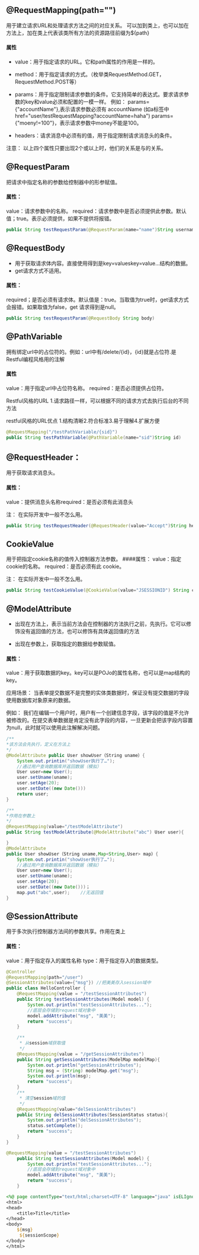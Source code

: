

## @RequestMapping(path="")
用于建立请求URL和处理请求方法之间的对应关系。
可以加到类上，也可以加在方法上，加在类上代表该类所有方法的资源路径前缀为${path}
    
####  属性
* value：用于指定请求的URL。它和path属性的作用是一样的。
* method：用于指定请求的方式。（枚举类RequestMethod.GET，RequestMethod.POST等）
* params：用于指定限制请求参数的条件。它支持简单的表达式。要求请求参数的key和value必须和配置的一模一样。
例如：
params={"accountName"},表示请求参数必须有 accountName (如a标签中href="user/testRequestMapping?accountName=haha")
params={"moeny!=100"}，表示请求参数中money不能是100。

* headers：请求消息中必须有的值，用于指定限制请求消息头的条件。

注意：
以上四个属性只要出现2个或以上时，他们的关系是与的关系。

## @RequestParam
把请求中指定名称的参数给控制器中的形参赋值。
#### 属性：
value：请求参数中的名称。
required：请求参数中是否必须提供此参数。默认值；true。表示必须提供，如果不提供将报错。

```java
public String testRequestParam(@RequestParam(name="name")String username)
```

## @RequestBody
* 用于获取请求体内容。直接使用得到是key=valueskey=value...结构的数据。
* get请求方式不适用。
#### 属性：
required；是否必须有请求体。默认值是：true。当取值为true时，get请求方式会报错。如果取值为false，get 请求得到是null。

```java
public String testRequestParam(@RequestBody String body)
```

## @PathVariable
拥有绑定url中的占位符的。例如：url中有/delete/{id}，{id}就是占位符.是Restful编程风格用的注解
#### 属性
value：用于指定url中占位符名称。
required：是否必须提供占位符。

Restful风格的URL
1.请求路径一样，可以根据不同的请求方式去执行后台的不同方法

 restful风格的URL优点
1.结构清晰2.符合标准3.易于理解4.扩展方便

```java
@RequestMapping("/testPathVariable/{sid}")
public String testPathVariable(@PathVariable(name="sid")String id)
```

## @RequestHeader：
用于获取请求消息头。
#### 属性：
value：提供消息头名称required：是否必须有此消息头

注：
在实际开发中一般不怎么用。
```java
public String testRequestHeader(@RequestHeader(value="Accept")String header)
```

## CookieValue
用于把指定cookie名称的值传入控制器方法参数。
####属性：
value：指定cookie的名称。
required：是否必须有此 cookie。

注：
在实际开发中一般不怎么用。
```java
public String testCookieValue(@CookieValue(value="JSESSIONID") String cookieValue){
```

## @ModelAttribute
* 出现在方法上，表示当前方法会在控制器的方法执行之前，先执行。它可以修饰没有返回值的方法，也可以修饰有具体返回值的方法

* 出现在参数上，获取指定的数据给参数赋值。

#### 属性：
value：用于获取数据的key。key可以是POJo的属性名称，也可以是map结构的key。

应用场景：
当表单提交数据不是完整的实体类数据时，保证没有提交数据的字段使用数据库对象原来的数据。

例如：
我们在编辑一个用户时，用户有一个创建信息字段，该字段的值是不允许被修改的。在提交表单数据是肯定没有此字段的内容，一旦更新会把该字段内容置为null，此时就可以使用此注解解决问题。

```java
/**
*该方法会先执行，定义在方法上
*/
@ModelAttribute public User showUser（String uname）{
    System.out.printin("showUser执行了…");
    //通过用户查询数据库并返回数据（模拟）
    User user=new User();
    user.setUname(uname);
    user.setAge(20);
    user.setDate((new Date()))
    return user;
}
```

```java
/**
*作用在参数上
*/
@RequestMapping(value="/testModelAttribute")
public String testModelAttribute(@ModelAttribute("abc") User user){

}
@ModelAttribute 
public User showUser（String uname,Map<String,User> map）{
    System.out.printin("showUser执行了…");
    //通过用户查询数据库并返回数据（模拟）
    User user=new User();
    user.setUname(uname);
    user.setAge(20);
    user.setDate((new Date()))；
    map.put("abc",user);    //无返回值
}
```

## @SessionAttribute
用于多次执行控制器方法间的参数共享。作用在类上
#### 属性：
value：用于指定存入的属性名称
type：用于指定存入的数据类型。


```java
@Controller
@RequestMapping(path="/user")
@SessionAttributes(value={"msg"}) //把美美存入session域中
public class HelloController {
    @RequestMapping(value = "/testSessionAttributes")
    public String testSessionAttributes(Model model) {
        System.out.println("testSessionAttributes...");
        //底层会存储到request域对象中
        model.addAttribute("msg", "美美");
        return "success";
    }

    /**
     * 从session域获取值
     */
    @RequestMapping(value = "/getSessionAttributes")
    public String getSessionAttributes(ModelMap modelMap){
        System.out.println("getSessionAttributes");
        String msg = (String) modelMap.get("msg");
        System.out.println(msg);
        return "success";
    }
    /**
     * 清空session域的值
     */
    @RequestMapping(value="delSessionAttributes")
    public String delSessionAttributes(SessionStatus status){
        System.out.println("delSessionAttributes");
        status.setComplete();
        return "success"; 
    }
}
```
```java
@RequestMapping(value = "/testSessionAttributes")
    public String testSessionAttributes(Model model) {
        System.out.println("testSessionAttributes...");
        //底层会存储到request域对象中
        model.addAttribute("msg", "美美");
        return "success";
    }
```

```jsp
<%@ page contentType="text/html;charset=UTF-8" language="java" isELIgnored="false" %>
<html>
<head>
    <title>Title</title>
</head>
<body>
    ${msg}
     ${sessionScope}
</body>
</html>
```

